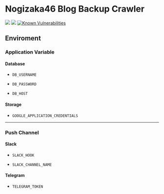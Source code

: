 # Nogizaka46 Blog Backup Crawler


![](https://github.com/NogiBackup/nogi-backup-blog/workflows/Test%20Python/badge.svg)
![](https://github.com/NogiBackup/nogi-backup-blog/workflows/Release%20Docker%20Image/badge.svg)
[![Known Vulnerabilities](https://snyk.io/test/github/NogiBackup/nogi-backup-blog/badge.svg?targetFile=requirements.txt)](https://snyk.io/test/github/NogiBackup/nogi-backup-blog?targetFile=requirements.txt)

## Enviroment

### Application Variable

#### Database

- `DB_USERNAME`

- `DB_PASSWORD`

- `DB_HOST`

#### Storage

- `GOOGLE_APPLICATION_CREDENTIALS`

---

### Push Channel

#### Slack

- `SLACK_HOOK`

- `SLACK_CHANNEL_NAME`

#### Telegram

- `TELEGRAM_TOKEN`

